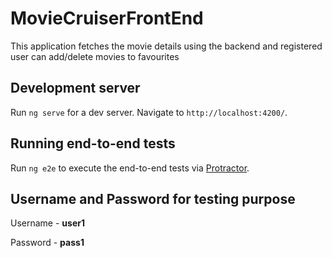 # MovieCruiserFrontEnd

This application fetches the movie details using the backend and registered user can add/delete movies to favourites

## Development server

Run `ng serve` for a dev server. Navigate to `http://localhost:4200/`.


## Running end-to-end tests

Run `ng e2e` to execute the end-to-end tests via [Protractor](http://www.protractortest.org/).

## Username and Password for testing purpose

Username - **user1**

Password - **pass1**
